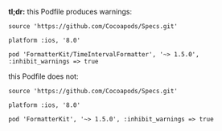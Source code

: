 **tl;dr:** this Podfile produces warnings:
```
source 'https://github.com/Cocoapods/Specs.git'

platform :ios, '8.0'

pod 'FormatterKit/TimeIntervalFormatter', '~> 1.5.0', :inhibit_warnings => true
```

this Podfile does not:
```
source 'https://github.com/Cocoapods/Specs.git'

platform :ios, '8.0'

pod 'FormatterKit', '~> 1.5.0', :inhibit_warnings => true
```
